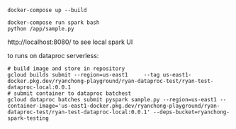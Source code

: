 `docker-compose up --build`
```
docker-compose run spark bash
python /app/sample.py
```
http://localhost:8080/ to see local spark UI


to runs on dataproc serverless:
```
# build image and store in repository
gcloud builds submit --region=us-east1     --tag us-east1-docker.pkg.dev/ryanchong-playground/ryan-dataproc-test/ryan-test-dataproc-local:0.0.1
# submit container to dataproc batchest
gcloud dataproc batches submit pyspark sample.py --region=us-east1 --container-image='us-east1-docker.pkg.dev/ryanchong-playground/ryan-dataproc-test/ryan-test-dataproc-local:0.0.1' --deps-bucket=ryanchong-spark-testing
```
